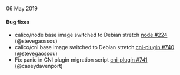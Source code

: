 06 May 2019

#### Bug fixes

 - calico/node base image switched to Debian stretch [node #224](https://github.com/projectcalico/node/pull/224) (@stevegaossou)
 - calico/cni base image switched to Debian stretch [cni-plugin #740](https://github.com/projectcalico/cni-plugin/pull/740) (@stevegaossou)
 - Fix panic in CNI plugin migration script [cni-plugin #741](https://github.com/projectcalico/cni-plugin/pull/741) (@caseydavenport)

